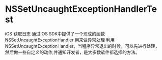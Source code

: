 # NSSetUncaughtExceptionHandlerTest
iOS 获取日志
通过IOS SDK中提供了一个现成的函数 NSSetUncaughtExceptionHandler 用来做异常处理 
利用NSSetUncaughtExceptionHandler，当程序异常退出的时候，可以先进行处理，然后做一些自定义的动作,并通知开发者，是大多数软件都选择的方法。
